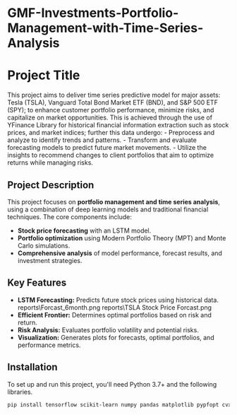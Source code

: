# GMF-Investments-Portfolio-Management-with-Time-Series-Analysis

# Project Title

This project aims to deliver time series predictive model for major assets: Tesla (TSLA), Vanguard
Total Bond Market ETF (BND), and S&P 500 ETF (SPY); to enhance customer portfolio
performance, minimize risks, and capitalize on market opportunities. This is achieved through the
use of YFinance Library for historical financial information extraction such as stock prices, and
market indices; further this data undergo:
     - Preprocess and analyze to identify trends and patterns.
     - Transform and evaluate forecasting models to predict future market movements.
     - Utilize the insights to recommend changes to client portfolios that aim to optimize returns
while managing risks.

## Project Description

This project focuses on **portfolio management and time series analysis**, using a combination of deep learning models and traditional financial techniques. The core components include:

  - **Stock price forecasting** with an LSTM model.
  - **Portfolio optimization** using Modern Portfolio Theory (MPT) and Monte Carlo simulations.
  - **Comprehensive analysis** of model performance, forecast results, and investment strategies.

## Key Features

  - **LSTM Forecasting:** Predicts future stock prices using historical data.
  reports\Forcast_6month.png
  reports\TSLA Stock Price Forcast.png
  - **Efficient Frontier:** Determines optimal portfolios based on risk and return.
  - **Risk Analysis:** Evaluates portfolio volatility and potential risks.
  - **Visualization:** Generates plots for forecasts, optimal portfolios, and performance metrics.

## Installation

To set up and run this project, you'll need Python 3.7+ and the following libraries.

```bash
pip install tensorflow scikit-learn numpy pandas matplotlib pypfopt cvxpy
```




